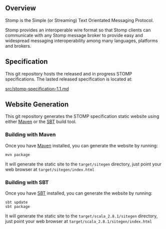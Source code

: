 ## Overview

Stomp is the Simple (or Streaming) Text Orientated Messaging Protocol.

Stomp provides an interoperable wire format so that Stomp clients can
communicate with any Stomp message broker to provide easy and widespread
messaging interoperability among many languages, platforms and brokers.

## Specification

This git repository hosts the released and in progress STOMP specifications.  The
lasted released specification is located at:

[src/stomp-specification-1.1.md](src/stomp-specification-1.1.md)

## Website Generation

This git repository generates the STOMP specification static website
using either [Maven](http://maven.apache.org/download.html) or the
[SBT](http://code.google.com/p/simple-build-tool/wiki/Setup) build tool.

### Building with Maven

Once you have [Maven](http://maven.apache.org/download.html) installed,
you can generate the website by running:

    mvn package

It will generate the static site to the `target/sitegen` directory, just
point your web browser at `target/sitegen/index.html`

### Building with SBT

Once you have
[SBT](http://code.google.com/p/simple-build-tool/wiki/Setup) installed,
you can generate the website by running:

    sbt update
    sbt package

It will generate the static site to the `target/scala_2.8.1/sitegen` directory, just
point your web browser at `target/scala_2.8.1/sitegen/index.html`

